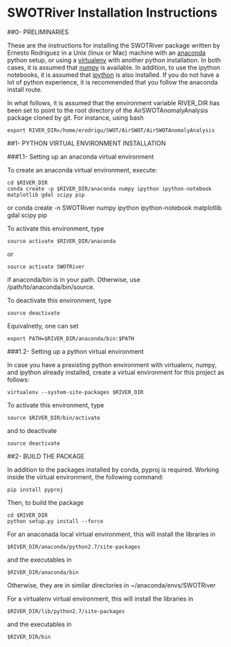 # SWOTRiver Installation Instructions


##0- PRELIMINARIES

These are the instructions for installing the SWOTRiver package
written by Ernesto Rodriguez in a Unix (linux or Mac) machine with an
[anaconda](https://store.continuum.io/cshop/anaconda) python setup,
or using a [virtualenv](http://www.virtualenv.org/en/latest) with another python
installation. In both cases, it is assumed that
[numpy](http://scipy.org) is available. In addition, to use the
ipython notebooks, it is assumed that [ipython](http://ipython.org) is also installed.
If you do not have a lot of python experience, it is recommended that
you follow the anaconda install route.

In what follows, it is assumed that the environment variable RIVER_DIR has been 
set to point to the root directory of the AirSWOTAnomalyAnalysis package cloned
by git. For instance, using bash

	export RIVER_DIR=/home/erodrigu/SWOT/AirSWOT/AirSWOTAnomalyAnalysis

##1- PYTHON VIRTUAL ENVIRONMENT INSTALLATION

###1.1- Setting up an anaconda virtual environment

To create an anaconda virtual environment, execute:

	cd $RIVER_DIR
	conda create -p $RIVER_DIR/anaconda numpy ipython ipython-notebook matplotlib gdal scipy pip

or
	conda create -n SWOTRiver numpy ipython ipython-notebook matplotlib gdal scipy pip 
	
To activate this environment, type

	source activate $RIVER_DIR/anaconda

or 

	source activate SWOTRiver
	
if anaconda/bin is in your path. Otherwise, use /path/to/anaconda/bin/source.

To deactivate this environment, type

	source deactivate

Equivalnetly, one can set

	export PATH=$RIVER_DIR/anaconda/bin:$PATH

###1.2- Setting up a python virtual environment

In case you have a prexisting python environment with virtualenv,
numpy, and ipython already installed, create a virtual environment for
this project as follows:

	virtualenv --system-site-packages $RIVER_DIR

To activate this environment, type

	source $RIVER_DIR/bin/activate

and to deactivate

	source deactivate


##2- BUILD THE PACKAGE

In addition to the packages installed by conda, pyproj is required.
Working inside the virtual environment, the following command:

	pip install pyproj

Then, to build the package

	cd $RIVER_DIR
	python setup.py install --force

For an anaconada local virtual environment, this will install the libraries in

	$RIVER_DIR/anaconda/python2.7/site-packages

and the executables in

	$RIVER_DIR/anaconda/bin

Otherwise, they are in similar directories in ~/anaconda/envs/SWOTRiver 

For a virtualenv virtual environment, this will install the libraries in

	$RIVER_DIR/lib/python2.7/site-packages

and the executables in

	$RIVER_DIR/bin





